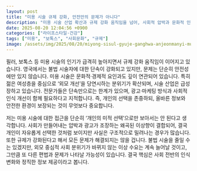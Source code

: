```yaml
---
layout: post
title: "미용 시술 규제 강화, 안전만의 문제가 아니다"
description: "미용 시술 산업 확산과 규제 강화 움직임을 넘어, 사회적 압박과 문화적 인식까지 함께 짚어야 함을 강조합니다."
date: 2025-08-20 12:04:56 +0900
categories: ["라이프스타일·건강"]
tags: ["미용", "보톡스", "사회문화", "규제"]
image: /assets/img/2025/08/20/miyong-sisul-gyuje-ganghwa-anjeonmanyi-munjega-anida.png
---
```

필러, 보톡스 등 미용 시술의 인기가 급격히 높아지면서 규제 강화 움직임이 이어지고 있습니다. 영국에서는 불법 시술자에 대한 단속이 강화되고 있지만, 문제는 단순히 안전성에만 있지 않습니다.
미용 시술은 문화적·경제적 요인과도 깊이 연관되어 있습니다. 특히 젊은 여성층을 중심으로 ‘외모 개선’을 당연시하는 분위기가 확산되며, 시술 산업은 급성장하고 있습니다. 전문가들은 단속만으로는 한계가 있으며, 광고·마케팅 방식과 사회적 인식 개선이 함께 필요하다고 지적합니다.
즉, 개인의 선택을 존중하되, 올바른 정보와 안전한 환경이 보장되는 것이 무엇보다 중요합니다.

저는 미용 시술에 대한 접근을 단순히 ‘개인의 미적 선택’으로만 보아서는 안 된다고 생각합니다. 사회가 만들어내는 압박과 광고가 조장하는 왜곡된 이상향이 결합되어, 결국 개인이 자유롭게 선택한 것처럼 보이지만 사실은 구조적으로 밀려나는 경우가 많습니다.
또한 규제가 강화된다고 해서 모든 문제가 해결되지는 않을 겁니다. 불법 시술을 줄일 수는 있겠지만, 외모 중심적 사회 분위기가 바뀌지 않는 이상 수요는 계속 늘어날 것이고, 그만큼 또 다른 편법과 문제가 나타날 가능성이 있습니다. 결국 핵심은 사회 전반의 인식 변화와 정직한 정보 제공이라고 봅니다.